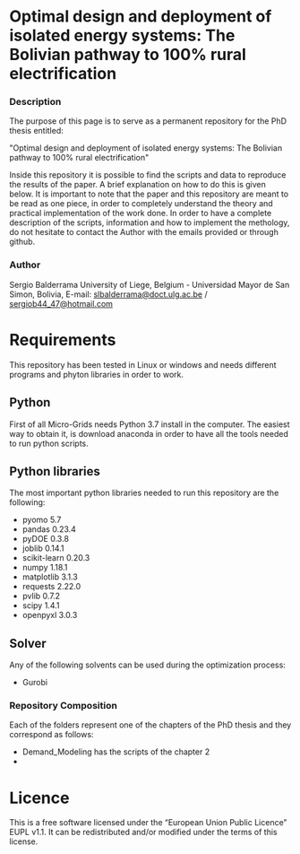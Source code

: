Optimal design and deployment of isolated energy systems: The Bolivian pathway to 100% rural electrification
========================

### Description

The purpose of this page is to serve as a permanent repository for the PhD thesis entitled:

"Optimal design and deployment of isolated energy systems: The Bolivian pathway to 100% rural electrification" 

Inside this repository it is possible to find the scripts and data to reproduce the results of the paper. 
A brief explanation on how to do this is given below. It is important to note that the paper and this repository are meant to be read as one 
piece, in order to completely understand the theory and practical implementation of the work done. In order to have a complete description of the scripts, information and how to implement the methology, do not hesitate to contact 
the Author with the emails provided or through github.

### Author

Sergio Balderrama
University of Liege, Belgium - Universidad Mayor de San Simon, Bolivia,
E-mail: slbalderrama@doct.ulg.ac.be / sergiob44_47@hotmail.com


Requirements
============

This repository has been tested in Linux or windows and needs different programs and phyton libraries in order to work. 

Python
------------

First of all Micro-Grids needs Python 3.7 install in the computer. The easiest way to obtain it, is download anaconda in order to 
have all the tools needed to run python scripts.

Python libraries
----------------
 
The most important python libraries needed to run this repository are the following:

*   pyomo 5.7
*   pandas 0.23.4
*   pyDOE 0.3.8
*   joblib 0.14.1
*   scikit-learn 0.20.3 
*   numpy 1.18.1 
*   matplotlib 3.1.3
*   requests 2.22.0
*   pvlib 0.7.2
*   scipy 1.4.1
*   openpyxl 3.0.3


Solver
------

Any of the following solvents can be used during the optimization  process:

* Gurobi


### Repository Composition

Each of the folders represent one of the chapters of the PhD thesis and they correspond as follows:

- Demand_Modeling has the scripts of the chapter 2
- 

Licence
=======
This is a free software licensed under the “European Union Public Licence" EUPL v1.1. It 
can be redistributed and/or modified under the terms of this license.